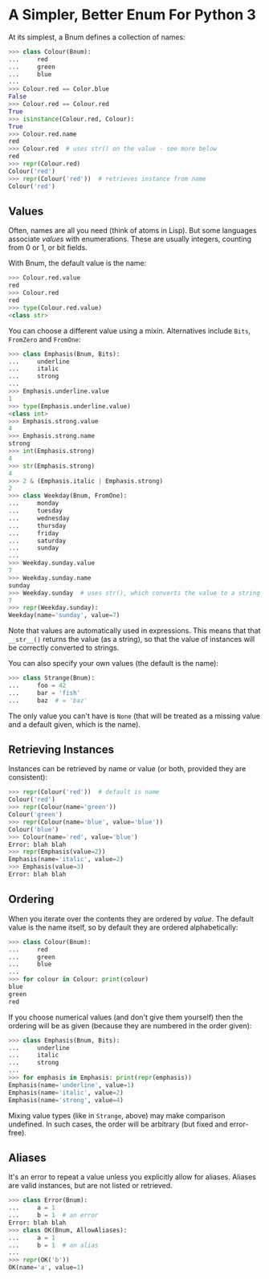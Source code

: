 A Simpler, Better Enum For Python 3
===================================

At its simplest, a Bnum defines a collection of names:

```python
>>> class Colour(Bnum):
...     red
...     green
...     blue
...
>>> Colour.red == Color.blue
False
>>> Colour.red == Colour.red
True
>>> isinstance(Colour.red, Colour):
True
>>> Colour.red.name
red
>>> Colour.red  # uses str() on the value - see more below
red
>>> repr(Colour.red)
Colour('red')
>>> repr(Colour('red'))  # retrieves instance from name
Colour('red')
```

Values
------

Often, names are all you need (think of atoms in Lisp).  But some languages
associate *values* with enumerations.  These are usually integers, counting
from 0 or 1, or bit fields.

With Bnum, the default value is the name:

```python
>>> Colour.red.value
red
>>> Colour.red
red
>>> type(Colour.red.value)
<class str>
```

You can choose a different value using a mixin.  Alternatives include `Bits`,
`FromZero` and `FromOne`:

```python
>>> class Emphasis(Bnum, Bits):
...     underline
...     italic
...     strong
...
>>> Emphasis.underline.value
1
>>> type(Emphasis.underline.value)
<class int>
>>> Emphasis.strong.value
4
>>> Emphasis.strong.name
strong
>>> int(Emphasis.strong)
4
>>> str(Emphasis.strong)
4
>>> 2 & (Emphasis.italic | Emphasis.strong)
2
>>> class Weekday(Bnum, FromOne):
...     monday
...     tuesday
...     wednesday
...     thursday
...     friday
...     saturday
...     sunday
...
>>> Weekday.sunday.value
7
>>> Weekday.sunday.name
sunday
>>> Weekday.sunday  # uses str(), which converts the value to a string
7
>>> repr(Weekday.sunday):
Weekday(name='sunday', value=7)
```

Note that values are automatically used in expressions.  This means that
that `__str__()` returns the value (as a string), so that the value of
instances will be correctly converted to strings.

You can also specify your own values (the default is the name):

```python
>>> class Strange(Bnum):
...     foo = 42
...     bar = 'fish'
...     baz  # = 'baz'
```

The only value you can't have is `None` (that will be treated as a missing
value and a default given, which is the name).

Retrieving Instances
--------------------

Instances can be retrieved by name or value (or both, provided they are
consistent):

```python
>>> repr(Colour('red'))  # default is name
Colour('red')
>>> repr(Colour(name='green'))
Colour('green')
>>> repr(Colour(name='blue', value='blue'))
Colour('blue')
>>> Colour(name='red', value='blue')
Error: blah blah
>>> repr(Emphasis(value=2))
Emphasis(name='italic', value=2)
>>> Emphasis(value=3)
Error: blah blah
```

Ordering
--------

When you iterate over the contents they are ordered by *value*.  The default
value is the name itself, so by default they are ordered alphabetically:

```python
>>> class Colour(Bnum):
...     red
...     green
...     blue
...
>>> for colour in Colour: print(colour)
blue
green
red
```

If you choose numerical values (and don't give them yourself) then the
ordering will be as given (because they are numbered in the order given):

```python
>>> class Emphasis(Bnum, Bits):
...     underline
...     italic
...     strong
...
>>> for emphasis in Emphasis: print(repr(emphasis))
Emphasis(name='underline', value=1)
Emphasis(name='italic', value=2)
Emphasis(name='strong', value=4)
```

Mixing value types (like in `Strange`, above) may make comparison undefined.
In such cases, the order will be arbitrary (but fixed and error-free).

Aliases
-------

It's an error to repeat a value unless you explicitly allow for aliases.
Aliases are valid instances, but are not listed or retrieved.

```python
>>> class Error(Bnum):
...     a = 1
...     b = 1  # an error
Error: blah blah
>>> class OK(Bnum, AllowAliases):
...     a = 1
...     b = 1  # an alias
...
>>> repr(OK('b'))
OK(name='a', value=1)
```
